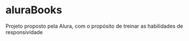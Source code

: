 # aluraBooks
Projeto proposto pela Alura, com o propósito de treinar as habilidades de responsividade
